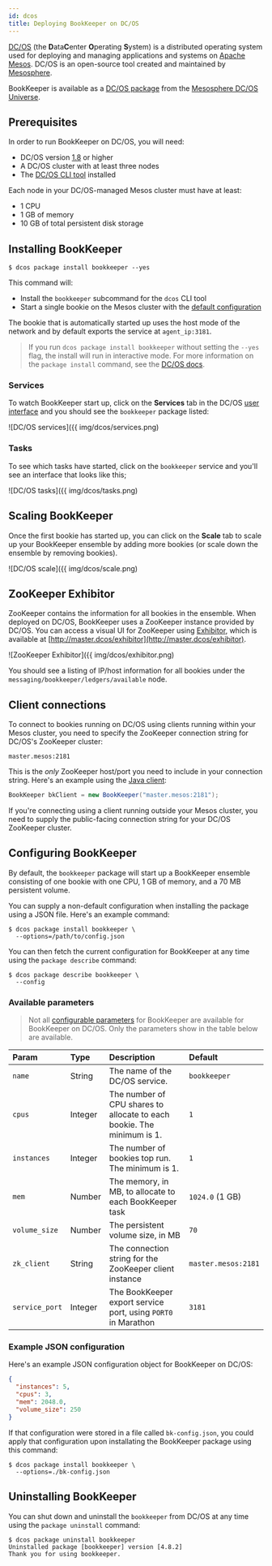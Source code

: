```yaml
---
id: dcos
title: Deploying BookKeeper on DC/OS
---
```


[DC/OS](https://dcos.io/) (the <strong>D</strong>ata<strong>C</strong>enter <strong>O</strong>perating <strong>S</strong>ystem) is a distributed operating system used for deploying and managing applications and systems on [Apache Mesos](http://mesos.apache.org/). DC/OS is an open-source tool created and maintained by [Mesosphere](https://mesosphere.com/).

BookKeeper is available as a [DC/OS package](http://universe.dcos.io/#/package/bookkeeper/version/latest) from the [Mesosphere DC/OS Universe](http://universe.dcos.io/#/packages).

## Prerequisites

In order to run BookKeeper on DC/OS, you will need:

* DC/OS version [1.8](https://dcos.io/docs/1.8/) or higher
* A DC/OS cluster with at least three nodes
* The [DC/OS CLI tool](https://dcos.io/docs/1.8/usage/cli/install/) installed

Each node in your DC/OS-managed Mesos cluster must have at least:

* 1 CPU
* 1 GB of memory
* 10 GB of total persistent disk storage

## Installing BookKeeper

```shell
$ dcos package install bookkeeper --yes
```

This command will:

* Install the `bookkeeper` subcommand for the `dcos` CLI tool
* Start a single bookie on the Mesos cluster with the [default configuration](../reference/config)

The bookie that is automatically started up uses the host mode of the network and by default exports the service at `agent_ip:3181`.

> If you run `dcos package install bookkeeper` without setting the `--yes` flag, the install will run in interactive mode. For more information on the `package install` command, see the [DC/OS docs](https://docs.mesosphere.com/latest/cli/command-reference/dcos-package/dcos-package-install/).

### Services

To watch BookKeeper start up, click on the **Services** tab in the DC/OS [user interface](https://docs.mesosphere.com/latest/gui/) and you should see the `bookkeeper` package listed:

![DC/OS services]({{ img/dcos/services.png)

### Tasks

To see which tasks have started, click on the `bookkeeper` service and you'll see an interface that looks like this;

![DC/OS tasks]({{ img/dcos/tasks.png)

## Scaling BookKeeper

Once the first bookie has started up, you can click on the **Scale** tab to scale up your BookKeeper ensemble by adding more bookies (or scale down the ensemble by removing bookies).

![DC/OS scale]({{ img/dcos/scale.png)

## ZooKeeper Exhibitor

ZooKeeper contains the information for all bookies in the ensemble. When deployed on DC/OS, BookKeeper uses a ZooKeeper instance provided by DC/OS. You can access a visual UI for ZooKeeper using [Exhibitor](https://github.com/soabase/exhibitor/wiki), which is available at [http://master.dcos/exhibitor](http://master.dcos/exhibitor).

![ZooKeeper Exhibitor]({{ img/dcos/exhibitor.png)

You should see a listing of IP/host information for all bookies under the `messaging/bookkeeper/ledgers/available` node.

## Client connections

To connect to bookies running on DC/OS using clients running within your Mesos cluster, you need to specify the ZooKeeper connection string for DC/OS's ZooKeeper cluster:

```
master.mesos:2181
```

This is the *only* ZooKeeper host/port you need to include in your connection string. Here's an example using the [Java client](../api/ledger-api#the-java-ledger-api-client):

```java
BookKeeper bkClient = new BookKeeper("master.mesos:2181");
```

If you're connecting using a client running outside your Mesos cluster, you need to supply the public-facing connection string for your DC/OS ZooKeeper cluster.

## Configuring BookKeeper

By default, the `bookkeeper` package will start up a BookKeeper ensemble consisting of one bookie with one CPU, 1 GB of memory, and a 70 MB persistent volume.

You can supply a non-default configuration when installing the package using a JSON file. Here's an example command:

```shell
$ dcos package install bookkeeper \
  --options=/path/to/config.json
```

You can then fetch the current configuration for BookKeeper at any time using the `package describe` command:

```shell
$ dcos package describe bookkeeper \
  --config
```

### Available parameters

> Not all [configurable parameters](../reference/config) for BookKeeper are available for BookKeeper on DC/OS. Only the parameters show in the table below are available.

Param | Type | Description | Default
:-----|:-----|:------------|:-------
`name` | String | The name of the DC/OS service. | `bookkeeper`
`cpus` | Integer | The number of CPU shares to allocate to each bookie. The minimum is 1. | `1` |
`instances` | Integer | The number of bookies top run. The minimum is 1. | `1`
`mem` | Number | The memory, in MB, to allocate to each BookKeeper task | `1024.0` (1 GB)
`volume_size` | Number | The persistent volume size, in MB | `70`
`zk_client` | String | The connection string for the ZooKeeper client instance | `master.mesos:2181`
`service_port` | Integer | The BookKeeper export service port, using `PORT0` in Marathon | `3181`

### Example JSON configuration

Here's an example JSON configuration object for BookKeeper on DC/OS:

```json
{
  "instances": 5,
  "cpus": 3,
  "mem": 2048.0,
  "volume_size": 250
}
```

If that configuration were stored in a file called `bk-config.json`, you could apply that configuration upon installating the BookKeeper package using this command:

```shell
$ dcos package install bookkeeper \
  --options=./bk-config.json
```

## Uninstalling BookKeeper

You can shut down and uninstall the `bookkeeper` from DC/OS at any time using the `package uninstall` command:

```shell
$ dcos package uninstall bookkeeper
Uninstalled package [bookkeeper] version [4.8.2]
Thank you for using bookkeeper.
```
